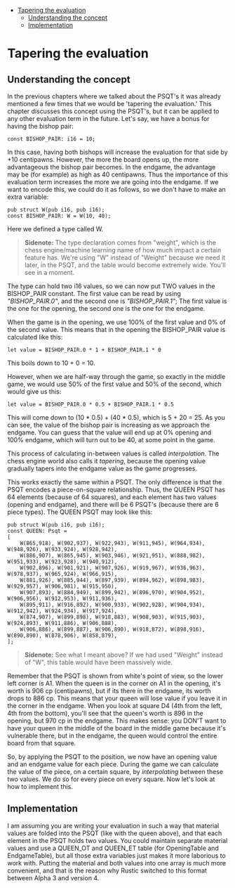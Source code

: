 
<!-- @import "[TOC]" {cmd="toc" depthFrom=1 depthTo=6 orderedList=false} -->

<!-- code_chunk_output -->

- [Tapering the evaluation](#tapering-the-evaluation)
  - [Understanding the concept](#understanding-the-concept)
  - [Implementation](#implementation)

<!-- /code_chunk_output -->

# Tapering the evaluation

## Understanding the concept

In the previous chapters where we talked about the PSQT's it was already
mentioned a few times that we would be 'tapering the evaluation.' This
chapter discusses this concept using the PSQT's, but it can be applied to
any other evaluation term in the future. Let's say, we have a bonus for
having the bishop pair:

```rust, ignore
const BISHOP_PAIR: i16 = 10;
```

In this case, having both bishops will increase the evaluation for that
side by +10 centipawns. However, the more the board opens up, the more
advantageous the bishop pair becomes. In the endgame, the advantage may be
(for example) as high as 40 centipawns. Thus the importance of this
evaluation term increases the more we are going into the endgame. If we
want to encode this, we could do it as follows, so we don't have to make an
extra variable:

```rust,ignore
pub struct W(pub i16, pub i16);
const BISHOP_PAIR: W = W(10, 40);
```

Here we defined a type called W.

>__Sidenote:__ The type declaration comes from "weight", which is the chess
engine/machine learning name of how much impact a certain feature has.
We're using "W" instead of "Weight" because we need it later, in the PSQT,
and the table would become extremely wide. You'll see in a moment.

The type can hold two i16 values, so we can now put TWO values in the
BISHOP_PAIR constant. The first value can be read by using
_"BISHOP_PAIR.0"_, and the second one is _"BISHOP_PAIR.1"_; The first value
is the one for the opening, the second one is the one for the endgame.

When the game is in the opening, we use 100% of the first value and 0% of
the second value. This means that in the opening the BISHOP_PAIR value is
calculated like this:

```rust, ignore
let value = BISHOP_PAIR.0 * 1 + BISHOP_PAIR.1 * 0
```

This boils down to 10 + 0 = 10.

However, when we are half-way through the game, so exactly in the middle
game, we would use 50% of the first value and 50% of the second, which
would give us this:

```rust, ignore
let value = BISHOP_PAIR.0 * 0.5 + BISHOP_PAIR.1 * 0.5
```

This will come down to (10 * 0.5) + (40 * 0.5), which is 5 + 20 = 25. As
you can see, the value of the bishop pair is increasing as we approach the
endgame. You can guess that the value will end up at 0% opening and 100%
endgame, which will turn out to be 40, at some point in the game.

This process of calculating in-between values is called _interpolation_.
The chess engine world also calls it _tapering_, because the opening value
gradually tapers into the endgame value as the game progresses.

This works exactly the same within a PSQT. The only difference is that the
PSQT encodes a piece-on-square relationship. Thus, the QUEEN PSQT has 64
elements (because of 64 squares), and each element has two values (opening
and endgame), and there will be 6 PSQT's (because there are 6 piece types).
The QUEEN PSQT may look like this:

```rust,ignore
pub struct W(pub i16, pub i16);
const QUEEN: Psqt = 
[
    W(865,918), W(902,937), W(922,943), W(911,945), W(964,934), W(948,926), W(933,924), W(928,942),
    W(886,907), W(865,945), W(903,946), W(921,951), W(888,982), W(951,933), W(923,928), W(940,912),
    W(902,896), W(901,921), W(907,926), W(919,967), W(936,963), W(978,937), W(965,924), W(966,915),
    W(881,926), W(885,944), W(897,939), W(894,962), W(898,983), W(929,957), W(906,981), W(915,950),
    W(907,893), W(884,949), W(899,942), W(896,970), W(904,952), W(906,956), W(912,953), W(911,936),
    W(895,911), W(916,892), W(900,933), W(902,928), W(904,934), W(912,942), W(924,934), W(917,924),
    W(874,907), W(899,898), W(918,883), W(908,903), W(915,903), W(924,893), W(911,886), W(906,888),
    W(906,886), W(899,887), W(906,890), W(918,872), W(898,916), W(890,890), W(878,906), W(858,879),
];
```

>__Sidenote:__ See what I meant above? If we had used "Weight" instead of
>"W", this table would have been massively wide.

Remember that the PSQT is shown from white's point of view, so the lower
left corner is A1. When the queen is in the corner on A1 in the opening,
it's worth is 906 cp (centipawns), but if its there in the endgame, its
worth drops to 886 cp. This means that your queen will lose value if you
leave it in the corner in the endgame. When you look at square D4 (4th from
the left, 4th from the bottom), you'll see that the queen's worth is 896 in
the opening, but 970 cp in the endgame. This makes sense: you DON'T want to
have your queen in the middle of the board in the middle game because it's
vulnerable there, but in the endgame, the queen would control the entire
board from that square.

So, by applying the PSQT to the position, we now have an opening value and
an endgame value for each piece. During the game we can calculate the value
of the piece, on a certain square, by _interpolating_ between these two
values. We do so for every piece on every square. Now let's look at how to
implement this.

## Implementation

I am assuming you are writing your evaluation in such a way that material
values are folded into the PSQT (like with the queen above), and that each
element in the PSQT holds two values. You could maintain separate material
values and use a QUEEN_OT and QUEEN_ET table (for OpeningTable and
EndgameTable), but all those extra variables just makes it more laborious
to work with. Putting the material and both values into one array is much
more convenient, and that is the reason why Rustic switched to this format
between Alpha 3 and version 4.